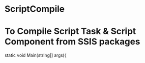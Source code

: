 # ScriptCompile
# To Compile Script Task &amp; Script Component  from SSIS packages
static void Main(string[] args){

